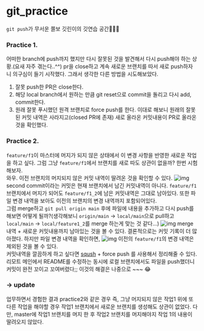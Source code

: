 # git_practice

`git push`가 무서운 쫄보 깃린이의 깃연습 공간👩🏻‍💻

### Practice 1.
어떠한 branch에 push까지 했지만 다시 잘못된 것을 발견해서 다시 push해야 하는 상황.(요새 자주 겪는다..^^)
pr을 close하고 계속 새로운 브랜치를 따서 새로 push하자니 의구심이 들기 시작했다.
그래서 생각한 다른 방법을 시도해보았다.
1. 잘못 push한 PR은 close한다.
2. 해당 local branch에서 원하는 만큼 git reset으로 commit을 돌리고 다시 add, commit한다.
3. 원래 잘못 푸시했던 원격 브랜치로 force push를 한다.
이대로 해보니 원래의 잘못된 커밋 내역은 사라지고(closed PR에 존재) 새로 올라온 커밋내용이 PR로 올라온 것을 확인했다.

### Practice 2.
`feature/f1`이 마스터에 머지가 되지 않은 상태에서 이 변경 사항을 반영한 새로운 작업을 하고 싶다. 그럼 그냥 `feature/f1`에서 브랜치를 새로 따도 상관이 없을까? 한번 시험해보자.</br>
와우. 이전 브랜치의 머지되지 않은 커밋 내역이 딸려온 것을 확인할 수 있다.
![img](https://media.vlpt.us/images/langssi/post/574860f3-d85e-4242-9209-bcf20833ec85/image.png)
second commit이라는 커밋은 현재 브랜치에서 남긴 커밋내역이 아니다. `feature/f1` 브랜치에서 머지가 되어도 `feature/f1_2`에 남은  커밋내역은 그대로 남아있다. 또한 파일 변경 내역을 보아도 이전의 브랜치의 변경 내역까지 포함되어있다.<br>
그럼 merge하고 `git pull origin main` 후에 파일에 내용을 추가하고 다시 push를 해보면 어떻게 될까?(생각해보니 `origin/main` -> `local/main`으로 pull하고 `local/main` -> `local/feature1_2`를 merge 하는게 맞는 것 같다...)
![img](https://media.vlpt.us/images/langssi/post/0afb7f2c-bc99-4ac1-b4d5-a87ec7988b38/image.png)
merge 내역 + 새로운 커밋내용까지 남아있는 것을 볼 수 있다. 결론적으로는 커밋 기록이 더 많아졌다. 하지만 파일 변경 내역을 확인하면,
![img](https://media.vlpt.us/images/langssi/post/fc813d52-e4ff-4a36-81db-285c21a90640/image.png)
이전의 `feature/f1`의 변경 내역은 제외된 것을 볼 수 있다.<br>
커밋내역을 깔끔하게 하고 싶다면 [sqush](https://meetup.toast.com/posts/39) + force push 를 사용해서 정리해줄 수 있다. 리모트 메인에서 README를 수정하는 동시에 로컬 브랜치에서도 파일을 push했더니 커밋이 완전 꼬이고 꼬여버렸다;; 이것의 해결은 나중으로 ~~~ 😂
### -> update
업무하면서 경험한 결과 practice2와 같은 경우 즉, 그냥 머지되지 않은 작업1 위에 또 다른 작업을 해야할 경우 작업1 브랜치에서 새로운 브랜치를 생성해도 상관이 없었다. 다만, master에 작업1 브랜치를 머지 한 후 작업2 브랜치를 머지해야지 작업 1의 내용이 딸려오지 않았다.
